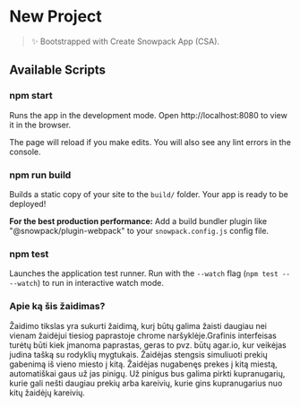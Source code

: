 # New Project

> ✨ Bootstrapped with Create Snowpack App (CSA).

## Available Scripts

### npm start

Runs the app in the development mode.
Open http://localhost:8080 to view it in the browser.

The page will reload if you make edits.
You will also see any lint errors in the console.

### npm run build

Builds a static copy of your site to the `build/` folder.
Your app is ready to be deployed!

**For the best production performance:** Add a build bundler plugin like "@snowpack/plugin-webpack" to your `snowpack.config.js` config file.

### npm test

Launches the application test runner.
Run with the `--watch` flag (`npm test -- --watch`) to run in interactive watch mode.

### Apie ką šis žaidimas?

Žaidimo tikslas yra sukurti žaidimą, kurį būtų galima žaisti daugiau nei vienam žaidėjui tiesiog paprastoje chrome naršyklėje.Grafinis interfeisas turėtų būti kiek įmanoma paprastas, geras to pvz. būtų agar.io, kur veikėjas judina tašką su rodyklių mygtukais. Žaidėjas stengsis simuliuoti prekių gabenimą iš vieno miesto į kitą. Žaidėjas nugabenęs prekes į kitą miestą, automatiškai gaus už jas pinigų. Už pinigus bus galima pirkti kupranugarių, kurie gali nešti daugiau prekių arba kareivių, kurie gins kupranugarius nuo kitų žaidėjų kareivių.
